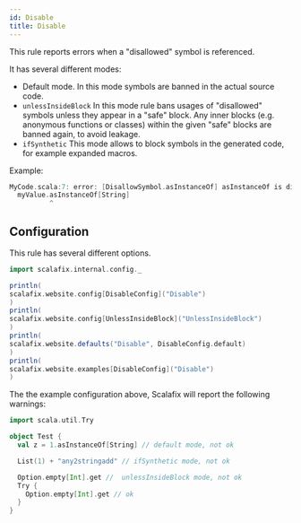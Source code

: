 ```yaml
---
id: Disable
title: Disable
---
```


This rule reports errors when a "disallowed" symbol is referenced.

It has several different modes:

- Default mode. In this mode symbols are banned in the actual source code.
- `unlessInsideBlock` In this mode rule bans usages of "disallowed" symbols
  unless they appear in a "safe" block. Any inner blocks (e.g. anonymous
  functions or classes) within the given "safe" blocks are banned again, to
  avoid leakage.
- `ifSynthetic` This mode allows to block symbols in the generated code, for
  example expanded macros.

Example:

```scala
MyCode.scala:7: error: [DisallowSymbol.asInstanceOf] asInstanceOf is disabled.
  myValue.asInstanceOf[String]
          ^
```

## Configuration

This rule has several different options.

```scala mdoc:passthrough
import scalafix.internal.config._
```

```scala mdoc:passthrough
println(
scalafix.website.config[DisableConfig]("Disable")
)
println(
scalafix.website.config[UnlessInsideBlock]("UnlessInsideBlock")
)
println(
scalafix.website.defaults("Disable", DisableConfig.default)
)
println(
scalafix.website.examples[DisableConfig]("Disable")
)
```

The the example configuration above, Scalafix will report the following
warnings:

```scala
import scala.util.Try

object Test {
  val z = 1.asInstanceOf[String] // default mode, not ok

  List(1) + "any2stringadd" // ifSynthetic mode, not ok

  Option.empty[Int].get //  unlessInsideBlock mode, not ok
  Try {
    Option.empty[Int].get // ok
  }
}
```
